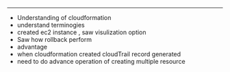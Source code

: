 

---

- Understanding of cloudformation
- understand terminogies
- created ec2 instance , saw visulization option
- Saw how rollback perform
- advantage
- when cloudformation created cloudTrail record generated
- need to do advance operation of creating multiple resource